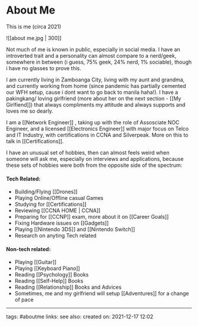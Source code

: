 # About Me

This is me (circa 2021)


![[about me.jpg | 300]]


Not much of me is known in public, especially in social media. I have an introverted trait and a personality can almost compare to a nerd/geek, somewhere in between (i guess, 75% geek, 24% nerd, 1% sociable), though i have no glasses to prove this.

I am currently living in Zamboanga City, living with my aunt and grandma, and currently working from home (since pandemic has partially cemented our WFH setup, cause i dont want to go back to manila haha!). I have a pakingkang/ loving girlfriend (more about her on the next section - [[My Girlfiend]]) that always compliments my attitude and always supports and loves me so dearly.

I am a [[Network Engineer]] , taking up with the role of Assosciate NOC Engineer, and a licensed [[Electronics Engineer]] with major focus on Telco and IT Industry, with certifications in CCNA and Silverpeak. More on this to talk in [[Certifications]].

I have an unusual set of hobbies, then can almost feels weird when someone will ask me, especially on interviews and applications, because these sets of hobbies were both from the opposite side of the spectrum:

#### Tech Related:
 - Building/Flying [[Drones]]
 - Playing Online/Offline casual Games
 - Studying for [[Certifications]]
 - Reviewing [[CCNA HOME | CCNA]]
 - Preparing for [[CCNP]] exam, more about it on [[Career Goals]]
 - Fixing Hardware issues on [[Gadgets]]
 - Playing [[Nintendo 3DS]] and [[Nintendo Switch]]
 - Research on anyting Tech related

#### Non-tech related:
- Playing [[Guitar]]
- Playing [[Keyboard Piano]]
- Reading [[Psychology]] Books
- Reading [[Self-Help]] Books
- Reading [[Relationship]] Books and Advices
- Sometimes, me and my girlfriend will setup [[Adventures]] for a change of pace

---
tags: #aboutme 
links:
see also:
created on: 2021-12-17 12:02



